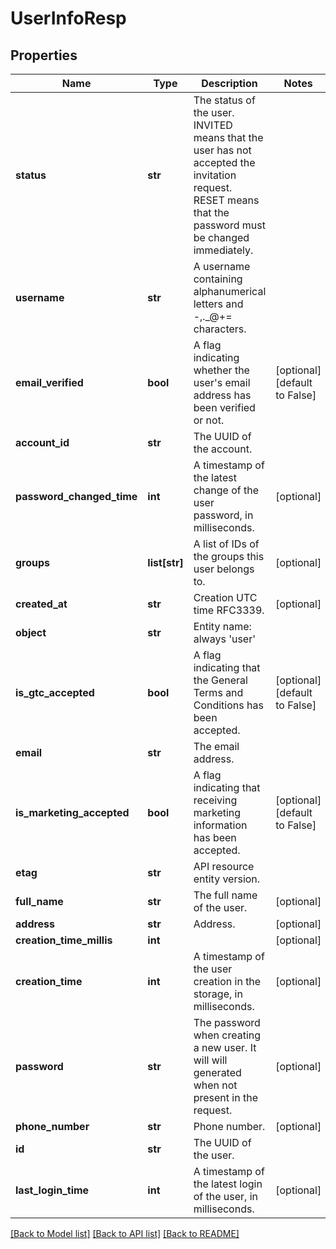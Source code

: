 # UserInfoResp

## Properties
Name | Type | Description | Notes
------------ | ------------- | ------------- | -------------
**status** | **str** | The status of the user. INVITED means that the user has not accepted the invitation request. RESET means that the password must be changed immediately. | 
**username** | **str** | A username containing alphanumerical letters and -,._@+&#x3D; characters. | 
**email_verified** | **bool** | A flag indicating whether the user&#39;s email address has been verified or not. | [optional] [default to False]
**account_id** | **str** | The UUID of the account. | 
**password_changed_time** | **int** | A timestamp of the latest change of the user password, in milliseconds. | [optional] 
**groups** | **list[str]** | A list of IDs of the groups this user belongs to. | [optional] 
**created_at** | **str** | Creation UTC time RFC3339. | [optional] 
**object** | **str** | Entity name: always &#39;user&#39; | 
**is_gtc_accepted** | **bool** | A flag indicating that the General Terms and Conditions has been accepted. | [optional] [default to False]
**email** | **str** | The email address. | 
**is_marketing_accepted** | **bool** | A flag indicating that receiving marketing information has been accepted. | [optional] [default to False]
**etag** | **str** | API resource entity version. | 
**full_name** | **str** | The full name of the user. | [optional] 
**address** | **str** | Address. | [optional] 
**creation_time_millis** | **int** |  | [optional] 
**creation_time** | **int** | A timestamp of the user creation in the storage, in milliseconds. | [optional] 
**password** | **str** | The password when creating a new user. It will will generated when not present in the request. | [optional] 
**phone_number** | **str** | Phone number. | [optional] 
**id** | **str** | The UUID of the user. | 
**last_login_time** | **int** | A timestamp of the latest login of the user, in milliseconds. | [optional] 

[[Back to Model list]](../README.md#documentation-for-models) [[Back to API list]](../README.md#documentation-for-api-endpoints) [[Back to README]](../README.md)


